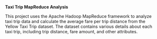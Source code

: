 
**Taxi Trip MapReduce Analysis**

This project uses the Apache Hadoop MapReduce framework to analyze taxi trip data and calculate the average fare per trip distance from the Yellow Taxi Trip dataset. The dataset contains various details about each taxi trip, including trip distance, fare amount, and other attributes.
